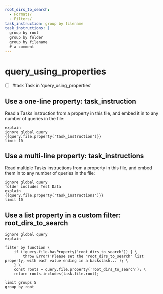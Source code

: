 ```yaml
---
root_dirs_to_search:
  - Formats/
  - Filters/
task_instruction: group by filename
task_instructions: |
  group by root
  group by folder
  group by filename
  # a comment
---
```


# query_using_properties

- [ ] #task Task in 'query_using_properties'

## Use a one-line property: task_instruction

Read a Tasks instruction from a property in this file, and embed it in to any number of queries in the file:

```tasks
explain
ignore global query
{{query.file.property('task_instruction')}}
limit 10
```

## Use a multi-line property: task_instructions

Read multiple Tasks instructions from a property in this file, and embed them in to any number of queries in the file:

```tasks
ignore global query
folder includes Test Data
explain
{{query.file.property('task_instructions')}}
limit 10
```

## Use a list property in a custom filter: root_dirs_to_search

```tasks
ignore global query
explain

filter by function \
    if (!query.file.hasProperty('root_dirs_to_search')) { \
        throw Error('Please set the "root_dirs_to_search" list property, with each value ending in a backslash...'); \
    } \
    const roots = query.file.property('root_dirs_to_search'); \
    return roots.includes(task.file.root);

limit groups 5
group by root
```
